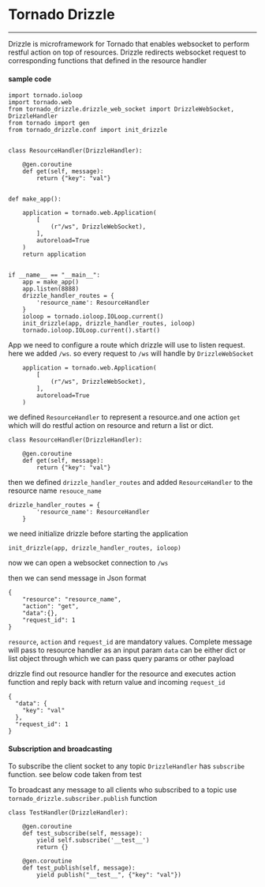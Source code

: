 # Tornado Drizzle
----
Drizzle is microframework  for Tornado that enables websocket to perform restful action on top of resources. Drizzle redirects websocket request to corresponding functions that defined in the resource handler
#### sample code
```
import tornado.ioloop
import tornado.web
from tornado_drizzle.drizzle_web_socket import DrizzleWebSocket, DrizzleHandler
from tornado import gen
from tornado_drizzle.conf import init_drizzle


class ResourceHandler(DrizzleHandler):

    @gen.coroutine
    def get(self, message):
        return {"key": "val"}


def make_app():

    application = tornado.web.Application(
        [
            (r"/ws", DrizzleWebSocket),
        ],
        autoreload=True
    )
    return application


if __name__ == "__main__":
    app = make_app()
    app.listen(8888)
    drizzle_handler_routes = {
        'resource_name': ResourceHandler
    }
    ioloop = tornado.ioloop.IOLoop.current()
    init_drizzle(app, drizzle_handler_routes, ioloop)
    tornado.ioloop.IOLoop.current().start()

```
App we need to configure a route which drizzle will use to listen request.
here we added `/ws`. so every request to `/ws` will handle by `DrizzleWebSocket`
```
    application = tornado.web.Application(
        [
            (r"/ws", DrizzleWebSocket),
        ],
        autoreload=True
    )
```


we defined `ResourceHandler` to represent a resource.and one action `get` which will do restful action  on resource and return a list or dict.
```
class ResourceHandler(DrizzleHandler):

    @gen.coroutine
    def get(self, message):
        return {"key": "val"}

```
then we defined `drizzle_handler_routes` and added `ResourceHandler` to the resource name `resouce_name`
```
drizzle_handler_routes = {
        'resource_name': ResourceHandler
    }
```

we need initialize drizzle before starting the application
```
init_drizzle(app, drizzle_handler_routes, ioloop)
```

now we can open a websocket connection to `/ws`

then we can send message in Json format
```
{
    "resource": "resource_name",
    "action": "get",
    "data":{},
    "request_id": 1
}
```
`resource`, `action` and `request_id` are mandatory values. Complete message will pass to resource handler as an input param
`data` can be either dict or list object through which we can pass query params or other payload

drizzle find out resource handler for the resource and executes action function and reply back with return value and incoming `request_id` 
```
{
  "data": {
    "key": "val"
  },
  "request_id": 1
}
```

#### Subscription and broadcasting
To subscribe the client socket to any topic `DrizzleHandler` has `subscribe` function. see below code taken from test

To broadcast any message to all clients who subscribed to a topic use
`tornado_drizzle.subscriber.publish` function

```
class TestHandler(DrizzleHandler):

    @gen.coroutine
    def test_subscribe(self, message):
        yield self.subscribe('__test__')
        return {}

    @gen.coroutine
    def test_publish(self, message):
        yield publish("__test__", {"key": "val"})
```
